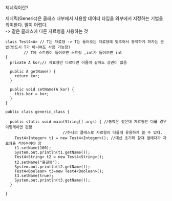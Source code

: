 

제네릭이란?

제네릭(Generic)은 클래스 내부에서 사용할 데이터 타입을 외부에서 지정하는 기법을 의미한다. 말이 어렵다.  
-> 같은 클래스에 다른 자료형을 사용하는 것

    class Test4<A> // T는 자료형 -> T는 들어오는 자료형에 맞추어서 동작하게 하자는 문법(반드시 T가 아니여도 사용 가능함)
            // T에 스트링이 들어오면 스트링 ,int가 들어오면 int
    {
      private A kor;// 자료형만 다르다면 이름이 같아도 상관이 없음

      public A getName() {
        return kor;
      }

      public void setName(A kor) {
        this.kor = kor;
      }
    }

    public class generic_class {

      public static void main(String[] args) { //동작은 같은데 자료형만 다를 경우 이렇게하면 편함
                             //하나의 클래스로 자료형이 다를때 유용하게 쓸 수 있다.
        Test4<Integer> t1 = new Test4<Integer>(); //대신 초기화 할떄 옆에다가 자료형을 적어주어야 함
        t1.setName(100);
        System.out.println(t1.getName());
        Test4<String> t2 = new Test4<String>();
        t2.setName("홍길동");
        System.out.println(t2.getName());
        Test4<Boolean> t3=new Test4<Boolean>();
        t3.setName(true);
        System.out.println(t3.getName());
      }

    }
